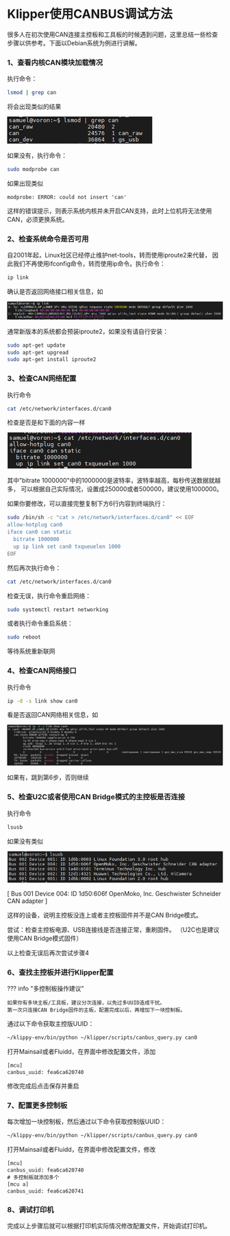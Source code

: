 # Klipper使用CANBUS调试方法
很多人在初次使用CAN连接主控板和工具板的时候遇到问题，这里总结一些检查步骤以供参考。下面以Debian系统为例进行讲解。

### 1、查看内核CAN模块加载情况
执行命令：
``` bash
lsmod | grep can
```
将会出现类似的结果

![lsmod](can/1.png)

如果没有，执行命令：
``` bash
sudo modprobe can
``` 
如果出现类似
```
modprobe: ERROR: could not insert 'can'
```
这样的错误提示，则表示系统内核并未开启CAN支持，此时上位机将无法使用CAN，必须更换系统。

### 2、检查系统命令是否可用
自2001年起，Linux社区已经停止维护net-tools，转而使用iproute2来代替，
因此我们不再使用ifconfig命令，转而使用ip命令。执行命令：
``` bash
ip link
```
确认是否返回网络接口相关信息，如

![ip link](can/2.png)

通常新版本的系统都会预装iproute2，如果没有请自行安装：
``` bash
sudo apt-get update
sudo apt-get upgread
sudo apt-get install iproute2
```

### 3、检查CAN网络配置
执行命令
``` bash
cat /etc/network/interfaces.d/can0
```
检查是否是和下面的内容一样

![cat](can/3.png)

其中"bitrate 1000000"中的1000000是波特率，波特率越高，每秒传送数据就越多，
可以根据自己实际情况，设置成250000或者500000，建议使用1000000。

如果你要修改，可以直接完整复制下方6行内容到终端执行：
``` bash
sudo /bin/sh -c "cat > /etc/network/interfaces.d/can0" << EOF
allow-hotplug can0
iface can0 can static
  bitrate 1000000
  up ip link set can0 txqueuelen 1000
EOF
```
然后再次执行命令：
``` bash
cat /etc/network/interfaces.d/can0
```
检查无误，执行命令重启网络：
``` bash
sudo systemctl restart networking
```
或者执行命令重启系统：
``` bash
sudo reboot
```
等待系统重新联网

### 4、检查CAN网络接口
执行命令
``` bash
ip -d -s link show can0
```
看是否返回CAN网络相关信息，如

![show can](can/4.png)

如果有，跳到第6步，否则继续

### 5、检查U2C或者使用CAN Bridge模式的主控板是否连接
执行命令
``` bash
lsusb
```
如果没有类似

![lsusb](can/5.png)

[ Bus 001 Device 004: ID 1d50:606f OpenMoko, Inc. Geschwister Schneider CAN adapter ]

这样的设备，说明主控板没连上或者主控板固件并不是CAN Bridge模式。

尝试：检查主控板电源、USB连接线是否连接正常，重刷固件。
（U2C也是建议使用CAN Bridge模式固件）

以上检查无误后再次尝试步骤4

### 6、查找主控板并进行Klipper配置

??? info "多控制板操作建议"

    如果你有多块主板/工具板，建议分次连接，以免过多UUID造成干扰。
    第一次只连接CAN Bridge固件的主板，配置完成以后，再增加下一块控制板。

通过以下命令获取主控版UUID：
``` bash
~/klippy-env/bin/python ~/klipper/scripts/canbus_query.py can0
```
打开Mainsail或者Fluidd，在界面中修改配置文件，添加
```
[mcu]
canbus_uuid: fea6ca620740
```
修改完成后点击保存并重启

### 7、配置更多控制板
每次增加一块控制板，然后通过以下命令获取控制版UUID：
``` bash
~/klippy-env/bin/python ~/klipper/scripts/canbus_query.py can0
```
打开Mainsail或者Fluidd，在界面中修改配置文件，修改
```
[mcu]
canbus_uuid: fea6ca620740
# 多控制板就添加多个
[mcu a]
canbus_uuid: fea6ca620741
```

### 8、调试打印机
完成以上步骤后就可以根据打印机实际情况修改配置文件，开始调试打印机。
